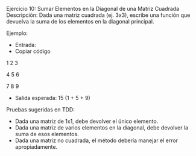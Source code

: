 Ejercicio 10: Sumar Elementos en la Diagonal de una Matriz Cuadrada
Descripción: Dada una matriz cuadrada (ej. 3x3), escribe una función que devuelva la suma de los elementos en la diagonal principal.

Ejemplo:

- Entrada:
- Copiar código 

1 2 3

4 5 6

7 8 9

- Salida esperada: 15 (1 + 5 + 9)

Pruebas sugeridas en TDD:

- Dada una matriz de 1x1, debe devolver el único elemento.
- Dada una matriz de varios elementos en la diagonal, debe devolver la suma de esos elementos.
- Dada una matriz no cuadrada, el método debería manejar el error apropiadamente.